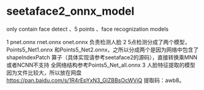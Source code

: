 # seetaface2_onnx_model
only contain face detect 、5 points 、face recognization models


1 pnet.onnx rnet.onnx onet.onnx 负责检测人脸
2 5点检测分成了两个模型，Points5_Net1.onnx 和Points5_Net2.onnx，之所以分成两个是因为网络中包含了shapeIndexPatch 算子（具体实现请参考seetaface2的源码），直接转换乘MNN或者NCNN不支持
全网络结构参考Points5_Net_all.onnx
3 人脸特征提取的模型因为文件比较大，所以放在网盘 https://pan.baidu.com/s/1R4rEpYxN3_GlZBBsOcWViQ 提取码：awb8。
